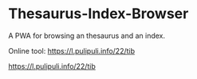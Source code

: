 # Thesaurus-Index-Browser
A PWA for browsing an thesaurus and an index.

Online tool: https://l.pulipuli.info/22/tib

https://l.pulipuli.info/22/tib
